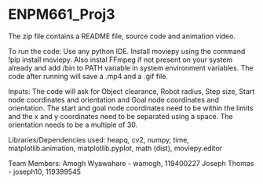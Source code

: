 # ENPM661_Proj3

The zip file contains a README file, source code and animation video.

To run the code:
Use any python IDE. Install moviepy using the command !pip install moviepy. Also instal FFmpeg if not present on your system already and add /bin to PATH variable in system environment variables.
The code after running will save a .mp4 and a .gif file.

Inputs:
The code will ask for Object clearance, Robot radius, Step size, Start node coordinates and orientation and Goal node coordinates and orientation.
The start and goal node coordinates need to be within the limits and the x and y coordinates need to be separated using a space.
The orientation needs to be a multiple of 30.

Libraries/Dependencies used:
heapq, cv2, numpy, time, matplotlib.animation, matplotlib.pyplot, math (dist), moviepy.editor

Team Members:
Amogh Wyawahare - wamogh, 119400227
Joseph Thomas - joseph10, 119399545
